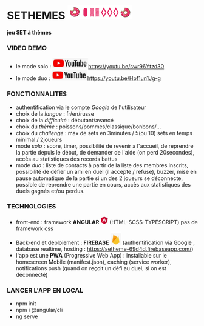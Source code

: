 # SETHEMES ![](titre.png) #
**jeu SET à thèmes**

### VIDEO DEMO ###
- le mode solo : ![](youtube.png)https://youtu.be/swr96Ytzd30
- le mode duo : ![](youtube.png)https://youtu.be/Hbf1un1Jg-g

### FONCTIONNALITES ###
- authentification via le compte *Google* de l'utilisateur
- choix de la *langue* : fr/en/russe
- choix de la *difficulté* : débutant/avancé
- choix du *thème* : poissons/pommes/classique/bonbons/...
- choix du *challenge* : max de sets en 3minutes / 5(ou 10) sets en temps minimal / 2joueurs
- mode *solo* : score, timer, possibilité de revenir à l'accueil, de reprendre la partie depuis le début, de demander de l'aide (on perd 20secondes), accès au statistiques des records battus
- mode *duo* : liste de contacts à partir de la liste des membres inscrits, possibilité de défier un ami en duel (il accepte / refuse), buzzer, mise en pause automatique de la partie si un des 2 joueurs se déconnecte, possible de reprendre une partie en cours, accès aux statistiques des duels gagnés et/ou perdus.

### TECHNOLOGIES ###
- front-end : framework **ANGULAR** ![](angular.png) (HTML-SCSS-TYPESCRIPT) pas de framework css
- Back-end et déploiement : **FIREBASE** ![](firebase.png)  (authentification via Google , database realtime, hosting : https://setheme-69d4d.firebaseapp.com/)
- l'app est une **PWA** (Progressive Web App) : installable sur le homescreen Mobile (manifest.json), caching (service worker), notifications push (quand on reçoit un défi au duel, si on est déconnecté)

### LANCER L'APP EN LOCAL ###
- npm init
- npm i @angular/cli
- ng serve
